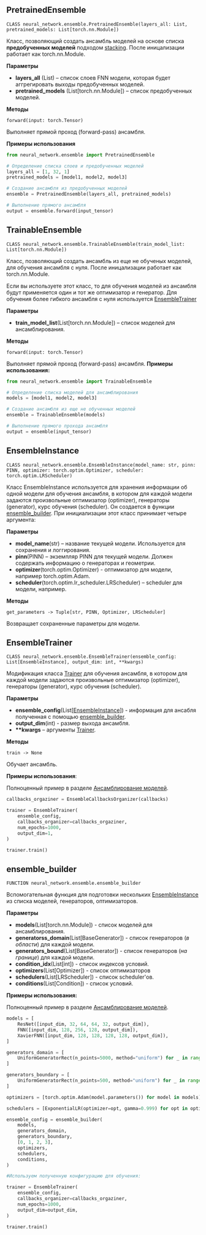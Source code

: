 ## PretrainedEnsemble
    CLASS neural_network.ensemble.PretrainedEnsemble(layers_all: List, pretrained_models: List[torch.nn.Module])

Класс, позволяющий создать ансамбль моделей на основе списка **предобученных моделей** подходом [stacking](https://machinelearningmastery.com/stacking-ensemble-machine-learning-with-python/). После иницализации работает как torch.nn.Module. 

**Параметры**

- **layers_all** (List) – список слоев FNN модели, которая будет аггрегировать выходы предобученных моделей.
- **pretrained_models** (List[torch.nn.Module]) – список предобученных моделей. 
    

**Методы**

    forward(input: torch.Tensor)

Выполняет прямой проход (forward-pass) ансамбля. 

**Примеры использования**

```python
from neural_network.ensemble import PretrainedEnsemble

# Определение списка слоев и предобученных моделей
layers_all = [1, 32, 1]
pretrained_models = [model1, model2, model3]

# Создание ансамбля из предобученных моделей
ensemble = PretrainedEnsemble(layers_all, pretrained_models)

# Выполнение прямого ансамбля
output = ensemble.forward(input_tensor)

```

## TrainableEnsemble
    CLASS neural_network.ensemble.TrainableEnsemble(train_model_list: List[torch.nn.Module]) 

Класс, позволяющий создать ансамбль из еще не обученых моделей, для обучения ансамбля с нуля. После иницализации работает как torch.nn.Module. 
 
Если вы используете этот класс, то для обучения моделей из ансамбля будут применяется один и тот же оптимизатор и генератор. Для обучения более гибкого ансамбля с нуля используется [EnsembleTrainer](#ensembletrainer)

**Параметры**

- **train_model_list**(List[torch.nn.Module]) – список моделей для ансамблирования.

**Методы**

    forward(input: torch.Tensor)

Выполняет прямой проход (forward-pass) ансамбля.
**Примеры использования:**



```python
from neural_network.ensemble import TrainableEnsemble

# Определение списка моделей для ансамблирования
models = [model1, model2, model3]

# Создание ансамбля из еще не обученных моделей
ensemble = TrainableEnsemble(models)

# Выполнение прямого прохода ансамбля
output = ensemble(input_tensor)

```

## EnsembleInstance
    CLASS neural_network.ensemble.EnsembleInstance(model_name: str, pinn: PINN, optimizer: torch.optim.Optimizer, scheduler: torch.optim.LRScheduler)

Класс EnsembleInstance используется для хранения информации об одной модели для обучения ансамбля, в котором для каждой модели задаются произвольные оптимизатор (optimizer), генераторы (generator), курс обучения (scheduler). Он создается в функции [ensemble_builder](#ensemble_builder). При инициализации этот класс принимает четыре аргумента:

**Параметры**

- **model_name**(str) – название текущей модели. Используется для сохранения и логгирования.
- **pinn**(PINN) – экземпляр PINN для текущей модели. Должен содержать информацию о генераторах и геометрии. 
- **optimizer**(torch.optim.Optimizer) - оптимизатор для модели, например torch.optim.Adam.
- **scheduler**(torch.optim.lr_scheduler.LRScheduler) – scheduler для модели, например.

**Методы**

    get_parameters -> Tuple[str, PINN, Optimizer, LRScheduler]

Возвращает сохраненные параметры для модели. 


## EnsembleTrainer
    CLASS neural_network.ensemble.EnsembleTrainer(ensemble_config: List[EnsembleInstance], output_dim: int, **kwargs)

Модификация класса [Trainer](trainer.md) для обучения ансамбля, в котором для каждой модели задаются произвольные оптимизатор (optimizer), генераторы (generator), курс обучения (scheduler). 

**Параметры**

- **ensemble_config**(List[[EnsembleInstance](#ensembleinstance)]) - информация для ансабля полученная с помощью [ensemble_builder](#ensemble_builder). 
- **output_dim**(int) - размер выхода ансамбля. 
- **\*\*kwargs** – аргументы [Trainer](trainer.md).

**Методы**
    
    train -> None
    
Обучает ансамбль. 

**Примеры использования**:

Полноценный пример в разделе [Ансамблирование моделей](../guide/ensemble.ipynb).

```python
callbacks_orgaziner = EnsembleCallbacksOrganizer(callbacks)

trainer = EnsembleTrainer(
    ensemble_config,
    callbacks_organizer=callbacks_orgaziner,
    num_epochs=1000,
    output_dim=1,
)

trainer.train()
```

## ensemble_builder
    FUNCTION neural_network.ensemble.ensemble_builder
Вспомогательная функция для подготовки нескольких [EnsembleInstance](#ensembleinstance) из списка моделей, генераторов, оптимизаторов. 

**Параметры**

- **models**(List[torch.nn.Module]) - список моделей для ансамблирования.
- **generatorss_domain**(List[BaseGenerator]) - список генераторов (*в области*) для каждой модели.
- **generators_bound**(List[BaseGenerator]) - список генераторов (*на границе*) для каждой модели.
- **condition_idx**(List[int]) - список индексов условий.
- **optimizers**(List[Optimizer]) - список оптимизаторов
- **schedulers**(List[LRScheduler]) - список scheduler'ов.
- **conditions**(List[Condition]) - список условий. 

**Примеры использования:**

Полноценный пример в разделе [Ансамблирование моделей](../guide/ensemble.ipynb).
```python
models = [
    ResNet([input_dim, 32, 64, 64, 32, output_dim]),
    FNN([input_dim, 128, 256, 128, output_dim]),
    XavierFNN([input_dim, 128, 128, 128, 128, output_dim]),
]

generators_domain = [
    UniformGeneratorRect(n_points=5000, method="uniform") for _ in range(3)
]

generators_boundary = [
    UniformGeneratorRect(n_points=500, method="uniform") for _ in range(3)
]

optimizers = [torch.optim.Adam(model.parameters()) for model in models]

schedulers = [ExponentialLR(optimizer=opt, gamma=0.999) for opt in optimizers]

ensemble_config = ensemble_builder(
    models,
    generators_domain,
    generators_boundary,
    [0, 1, 2, 3],
    optimizers,
    schedulers,
    conditions,
)

#Используем полученную конфигурацию для обучения:

trainer = EnsembleTrainer(
    ensemble_config,
    callbacks_organizer=callbacks_orgaziner,
    num_epochs=1000,
    output_dim=output_dim,
)

trainer.train()
```